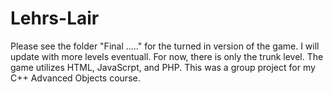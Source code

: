 # Lehrs-Lair
Please see the folder "Final ....." for the turned in version of the game. 
I will update with more levels eventuall. For now, there is only the trunk level. The game utilizes HTML, JavaScrpt, and PHP.
This was a group project for my C++ Advanced Objects course.  
